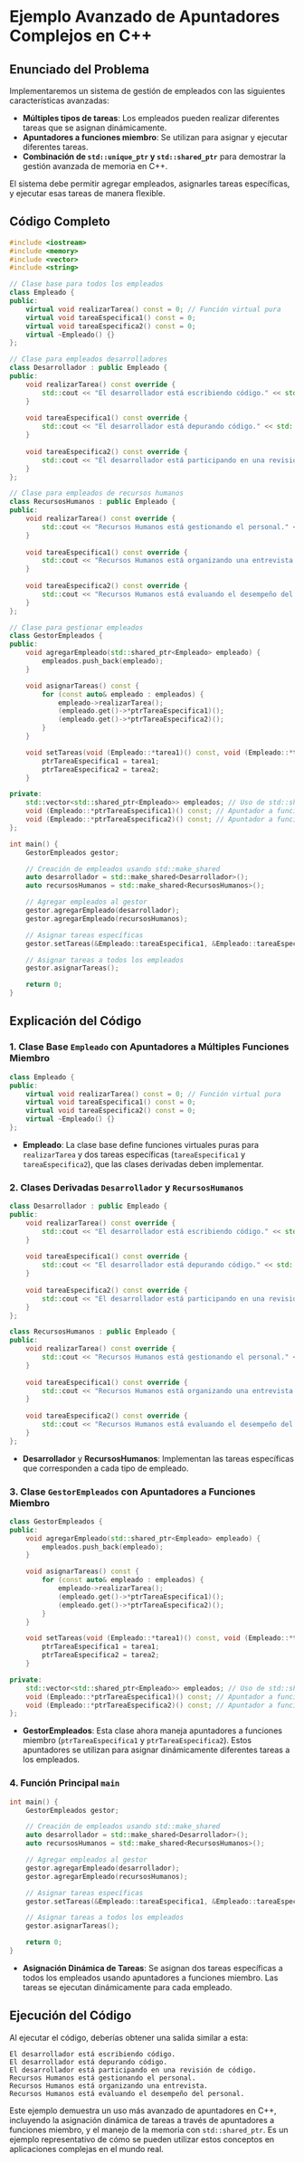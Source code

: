 # Ejemplo Avanzado de Apuntadores Complejos en C++

## Enunciado del Problema

Implementaremos un sistema de gestión de empleados con las siguientes características avanzadas:
- **Múltiples tipos de tareas**: Los empleados pueden realizar diferentes tareas que se asignan dinámicamente.
- **Apuntadores a funciones miembro**: Se utilizan para asignar y ejecutar diferentes tareas.
- **Combinación de `std::unique_ptr` y `std::shared_ptr`** para demostrar la gestión avanzada de memoria en C++.

El sistema debe permitir agregar empleados, asignarles tareas específicas, y ejecutar esas tareas de manera flexible.

## Código Completo

```cpp
#include <iostream>
#include <memory>
#include <vector>
#include <string>

// Clase base para todos los empleados
class Empleado {
public:
    virtual void realizarTarea() const = 0; // Función virtual pura
    virtual void tareaEspecifica1() const = 0;
    virtual void tareaEspecifica2() const = 0;
    virtual ~Empleado() {}
};

// Clase para empleados desarrolladores
class Desarrollador : public Empleado {
public:
    void realizarTarea() const override {
        std::cout << "El desarrollador está escribiendo código." << std::endl;
    }
    
    void tareaEspecifica1() const override {
        std::cout << "El desarrollador está depurando código." << std::endl;
    }
    
    void tareaEspecifica2() const override {
        std::cout << "El desarrollador está participando en una revisión de código." << std::endl;
    }
};

// Clase para empleados de recursos humanos
class RecursosHumanos : public Empleado {
public:
    void realizarTarea() const override {
        std::cout << "Recursos Humanos está gestionando el personal." << std::endl;
    }
    
    void tareaEspecifica1() const override {
        std::cout << "Recursos Humanos está organizando una entrevista." << std::endl;
    }
    
    void tareaEspecifica2() const override {
        std::cout << "Recursos Humanos está evaluando el desempeño del personal." << std::endl;
    }
};

// Clase para gestionar empleados
class GestorEmpleados {
public:
    void agregarEmpleado(std::shared_ptr<Empleado> empleado) {
        empleados.push_back(empleado);
    }

    void asignarTareas() const {
        for (const auto& empleado : empleados) {
            empleado->realizarTarea();
            (empleado.get()->*ptrTareaEspecifica1)();
            (empleado.get()->*ptrTareaEspecifica2)();
        }
    }

    void setTareas(void (Empleado::*tarea1)() const, void (Empleado::*tarea2)() const) {
        ptrTareaEspecifica1 = tarea1;
        ptrTareaEspecifica2 = tarea2;
    }

private:
    std::vector<std::shared_ptr<Empleado>> empleados; // Uso de std::shared_ptr
    void (Empleado::*ptrTareaEspecifica1)() const; // Apuntador a función miembro
    void (Empleado::*ptrTareaEspecifica2)() const; // Apuntador a función miembro
};

int main() {
    GestorEmpleados gestor;

    // Creación de empleados usando std::make_shared
    auto desarrollador = std::make_shared<Desarrollador>();
    auto recursosHumanos = std::make_shared<RecursosHumanos>();

    // Agregar empleados al gestor
    gestor.agregarEmpleado(desarrollador);
    gestor.agregarEmpleado(recursosHumanos);

    // Asignar tareas específicas
    gestor.setTareas(&Empleado::tareaEspecifica1, &Empleado::tareaEspecifica2);

    // Asignar tareas a todos los empleados
    gestor.asignarTareas();

    return 0;
}
```

## Explicación del Código

### 1. Clase Base `Empleado` con Apuntadores a Múltiples Funciones Miembro

```cpp
class Empleado {
public:
    virtual void realizarTarea() const = 0; // Función virtual pura
    virtual void tareaEspecifica1() const = 0;
    virtual void tareaEspecifica2() const = 0;
    virtual ~Empleado() {}
};
```

- **Empleado**: La clase base define funciones virtuales puras para `realizarTarea` y dos tareas específicas (`tareaEspecifica1` y `tareaEspecifica2`), que las clases derivadas deben implementar.

### 2. Clases Derivadas `Desarrollador` y `RecursosHumanos`

```cpp
class Desarrollador : public Empleado {
public:
    void realizarTarea() const override {
        std::cout << "El desarrollador está escribiendo código." << std::endl;
    }
    
    void tareaEspecifica1() const override {
        std::cout << "El desarrollador está depurando código." << std::endl;
    }
    
    void tareaEspecifica2() const override {
        std::cout << "El desarrollador está participando en una revisión de código." << std::endl;
    }
};

class RecursosHumanos : public Empleado {
public:
    void realizarTarea() const override {
        std::cout << "Recursos Humanos está gestionando el personal." << std::endl;
    }
    
    void tareaEspecifica1() const override {
        std::cout << "Recursos Humanos está organizando una entrevista." << std::endl;
    }
    
    void tareaEspecifica2() const override {
        std::cout << "Recursos Humanos está evaluando el desempeño del personal." << std::endl;
    }
};
```

- **Desarrollador** y **RecursosHumanos**: Implementan las tareas específicas que corresponden a cada tipo de empleado.

### 3. Clase `GestorEmpleados` con Apuntadores a Funciones Miembro

```cpp
class GestorEmpleados {
public:
    void agregarEmpleado(std::shared_ptr<Empleado> empleado) {
        empleados.push_back(empleado);
    }

    void asignarTareas() const {
        for (const auto& empleado : empleados) {
            empleado->realizarTarea();
            (empleado.get()->*ptrTareaEspecifica1)();
            (empleado.get()->*ptrTareaEspecifica2)();
        }
    }

    void setTareas(void (Empleado::*tarea1)() const, void (Empleado::*tarea2)() const) {
        ptrTareaEspecifica1 = tarea1;
        ptrTareaEspecifica2 = tarea2;
    }

private:
    std::vector<std::shared_ptr<Empleado>> empleados; // Uso de std::shared_ptr
    void (Empleado::*ptrTareaEspecifica1)() const; // Apuntador a función miembro
    void (Empleado::*ptrTareaEspecifica2)() const; // Apuntador a función miembro
};
```

- **GestorEmpleados**: Esta clase ahora maneja apuntadores a funciones miembro (`ptrTareaEspecifica1` y `ptrTareaEspecifica2`). Estos apuntadores se utilizan para asignar dinámicamente diferentes tareas a los empleados.

### 4. Función Principal `main`

```cpp
int main() {
    GestorEmpleados gestor;

    // Creación de empleados usando std::make_shared
    auto desarrollador = std::make_shared<Desarrollador>();
    auto recursosHumanos = std::make_shared<RecursosHumanos>();

    // Agregar empleados al gestor
    gestor.agregarEmpleado(desarrollador);
    gestor.agregarEmpleado(recursosHumanos);

    // Asignar tareas específicas
    gestor.setTareas(&Empleado::tareaEspecifica1, &Empleado::tareaEspecifica2);

    // Asignar tareas a todos los empleados
    gestor.asignarTareas();

    return 0;
}
```

- **Asignación Dinámica de Tareas**: Se asignan dos tareas específicas a todos los empleados usando apuntadores a funciones miembro. Las tareas se ejecutan dinámicamente para cada empleado.

## Ejecución del Código

Al ejecutar el código, deberías obtener una salida similar a esta:

```plaintext
El desarrollador está escribiendo código.
El desarrollador está depurando código.
El desarrollador está participando en una revisión de código.
Recursos Humanos está gestionando el personal.
Recursos Humanos está organizando una entrevista.
Recursos Humanos está evaluando el desempeño del personal.
```

Este ejemplo demuestra un uso más avanzado de apuntadores en C++, incluyendo la asignación dinámica de tareas a través de apuntadores a funciones miembro, y el manejo de la memoria con `std::shared_ptr`. Es un ejemplo representativo de cómo se pueden utilizar estos conceptos en aplicaciones complejas en el mundo real.
